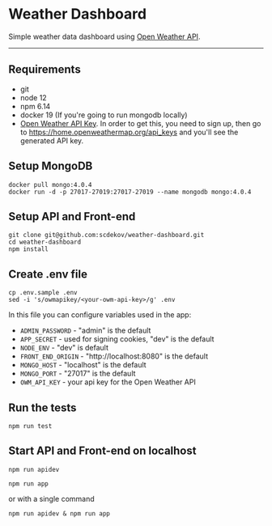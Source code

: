# Weather Dashboard

Simple weather data dashboard using [Open Weather API](https://openweathermap.org/).

---
## Requirements
* git
* node 12
* npm 6.14
* docker 19 (If you're going to run mongodb locally)
* [Open Weather API Key](https://openweathermap.org/). In order to get this, you need to sign up, then go to https://home.openweathermap.org/api_keys and you'll see the generated API key.

## Setup MongoDB
```
docker pull mongo:4.0.4
docker run -d -p 27017-27019:27017-27019 --name mongodb mongo:4.0.4
```

## Setup API and Front-end
```
git clone git@github.com:scdekov/weather-dashboard.git
cd weather-dashboard
npm install
```

## Create .env file
```
cp .env.sample .env
sed -i 's/owmapikey/<your-owm-api-key>/g' .env
```
In this file you can configure variables used in the app:
* `ADMIN_PASSWORD` - "admin" is the default
* `APP_SECRET` - used for signing cookies, "dev" is the default
* `NODE_ENV` - "dev" is default
* `FRONT_END_ORIGIN` - "http://localhost:8080" is the default
* `MONGO_HOST` - "localhost" is the default
* `MONGO_PORT` - "27017" is the default
* `OWM_API_KEY` - your api key for the Open Weather API

## Run the tests
```
npm run test
```

## Start API and Front-end on localhost
```
npm run apidev
```
```
npm run app
```
or with a single command
```
npm run apidev & npm run app
```
